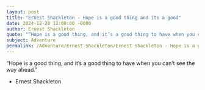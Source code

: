 ```yaml
---
layout: post
title: "Ernest Shackleton - Hope is a good thing and its a good"
date: 2024-12-28 12:00:00 -0000
author: Ernest Shackleton
quote: "“Hope is a good thing, and it’s a good thing to have when you can’t see the way ahead.”"
subject: Adventure
permalink: /Adventure/Ernest Shackleton/Ernest Shackleton - Hope is a good thing and its a good
---
```


“Hope is a good thing, and it’s a good thing to have when you can’t see the way ahead.”

- Ernest Shackleton
